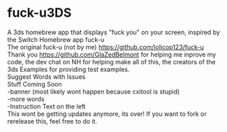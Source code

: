 # fuck-u3DS
A 3ds homebrew app that displays "fuck you" on your screen, inspired by the Switch Homebrew app fuck-u <br />
The original fuck-u (not by me) https://github.com/lolicop123/fuck-u <br />
Thank you https://github.com/GlaZedBelmont for helping me inprove my code, the dev chat on NH for helping make all of this, the creators of the 3ds Examples for providing test examples. <br />
Suggest Words with Issues <br />
Stuff Coming Soon <br />
-banner (most likely wont happen because cxitool is stupid) <br />
-more words <br />
-Instruction Text on the left <br />
This wont be getting updates anymore, its over!
If you want to fork or rerelease this, feel free to do it.
